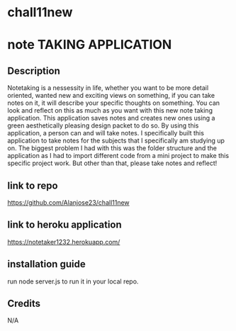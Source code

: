 # chall11new
# note TAKING APPLICATION

## Description 
Notetaking is a nessessity in life, whether you want to be more detail oriented, wanted new and exciting views on something, if you can take notes on it, it will describe your specific thoughts on something. You can look and reflect on this as much as you want with this new note taking application. This application saves notes and creates new ones using a green aesthetically pleasing design packet to do so. By using this application, a person can and will take notes. I specifically built this application to take notes for the subjects that I specifically am studying up on. The biggest problem I had with this was the folder structure and the application as I had to import different code from a mini project to make this specific project work. But other than that, please take notes and reflect!

## link to repo
https://github.com/Alanjose23/chall11new

## link to heroku application
https://notetaker1232.herokuapp.com/

## installation guide
run node server.js to run it in your local repo.

## Credits
N/A

